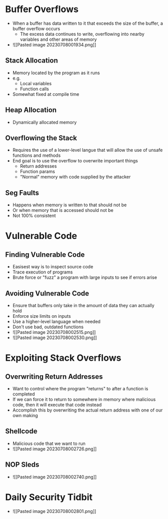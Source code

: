 # Buffer Overflows
- When a buffer has data written to it that exceeds the size of the buffer, a buffer overflow occurs
	- The excess data continues to write, overflowing into nearby variables and other areas of memory
- ![[Pasted image 20230708001934.png]]
## Stack Allocation
- Memory located by the program as it runs
- e.g.
	- Local variables
	- Function calls
- Somewhat fixed at compile time
## Heap Allocation
- Dynamically allocated memory
## Overflowing the Stack
- Requires the use of a lower-level langue that will allow the use of unsafe functions and methods
- End goal is to use the overflow to overwrite important things
	- Return addresses
	- Function params
	- "Normal" memory with code supplied by the attacker
## Seg Faults
- Happens when memory is written to that should not be
- Or when memory that is accessed should not be
- Not 100% consistent
# Vulnerable Code
## Finding Vulnerable Code
- Easisest way is to inspect source code
- Trace execution of programs
- Brute force or "fuzz" a program with large inputs to see if errors arise
## Avoiding Vulnerable Code
- Ensure that buffers only take in the amount of data they can actually hold
- Enforce size limits on inputs
- Use a higher-level language when needed
- Don't use bad, outdated functions
- ![[Pasted image 20230708002515.png]]
- ![[Pasted image 20230708002530.png]]
# Exploiting Stack Overflows
## Overwriting Return Addresses
- Want to control where the program "returns" to after a function is completed
- If we can force it to return to somewhere in memory where malicious code, then it will execute that code instead
- Accomplish this by overwriting the actual return address with one of our own making
## Shellcode
- Malicious code that we want to run
- ![[Pasted image 20230708002726.png]]
## NOP Sleds
- ![[Pasted image 20230708002740.png]]
# Daily Security Tidbit
- ![[Pasted image 20230708002801.png]]